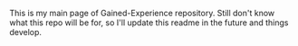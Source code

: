 This is my main page of Gained-Experience repository. Still don't know what this repo will be for, so I'll update this readme in the future and things develop.
